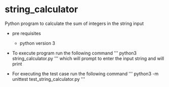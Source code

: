 # string_calculator
Python program to calculate the sum of integers in the string input

* pre requisites
  - python version 3

* To execute program run the following command
   '''
   python3 string_calculator.py
   '''
   which will prompt to enter the input string and will print 

* For executing the test case run the following command
  '''
  python3 -m unittest test_string_calculator.py
  '''
  